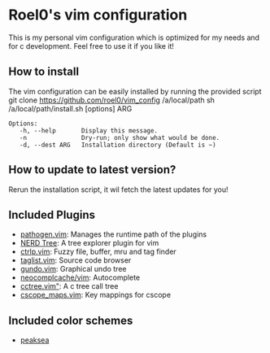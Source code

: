 # Roel0's vim configuration

This is my personal vim configuration which is optimized for my needs and for c development. Feel free to use it if you like it!


## How to install

The vim configuration can be easily installed by running the provided script
	git clone https://github.com/roel0/vim_config /a/local/path
	sh /a/local/path/install.sh  [options] ARG

	Options:
	   -h, --help       Display this message.
	   -n               Dry-run; only show what would be done.
	   -d, --dest ARG   Installation directory (Default is ~)

## How to update to latest version?

Rerun the installation script, it wil fetch the latest updates for you!



## Included Plugins


* [pathogen.vim](https://github.com/tpope/vim-pathogen): Manages the runtime path of the plugins
* [NERD Tree](https://github.com/scrooloose/nerdtree): A tree explorer plugin for vim
* [ctrlp.vim](https://github.com/ctrlpvim/ctrlp.vim): Fuzzy file, buffer, mru and tag finder
* [taglist.vim](https://github.com/vim-scripts/taglist.vim): Source code browser
* [gundo.vim]("https://github.com/sjl/gundo.vim"): Graphical undo tree
* [neocomplcache/vim]("https://github.com/Shougo/neocomplcache.vim"): Autocomplete
* [cctree.vim"]("https://github.com/hari-rangarajan/CCTree"): A c tree call tree
* [cscope_maps.vim]("https://github.com/chazy/cscope_maps"): Key mappings for cscope

## Included color schemes

* [peaksea](https://github.com/vim-scripts/peaksea)

